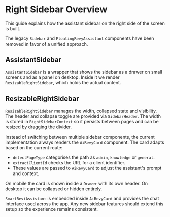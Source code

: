 # Right Sidebar Overview

This guide explains how the assistant sidebar on the right side of the screen is built.

The legacy `Sidebar` and `FloatingRevyAssistant` components have been removed in favor of a unified approach.

## AssistantSidebar

`AssistantSidebar` is a wrapper that shows the sidebar as a drawer on small screens and as a panel on desktop. Inside it we render `ResizableRightSidebar`, which holds the actual content.

## ResizableRightSidebar

`ResizableRightSidebar` manages the width, collapsed state and visibility. The header and collapse toggle are provided via `SidebarHeader`. The width is stored in `RightSidebarContext` so it persists between pages and can be resized by dragging the divider.

Instead of switching between multiple sidebar components, the current implementation always renders the `AiRevyCard` component. The card adapts based on the current route:

- `detectPageType` categorises the path as `admin`, `knowledge` or `general`.
- `extractClientId` checks the URL for a client identifier.
- These values are passed to `AiRevyCard` to adjust the assistant\'s prompt and context.

On mobile the card is shown inside a `Drawer` with its own header. On desktop it can be collapsed or hidden entirely.

`SmartReviAssistant` is embedded inside `AiRevyCard` and provides the chat interface used across the app. Any new sidebar features should extend this setup so the experience remains consistent.

